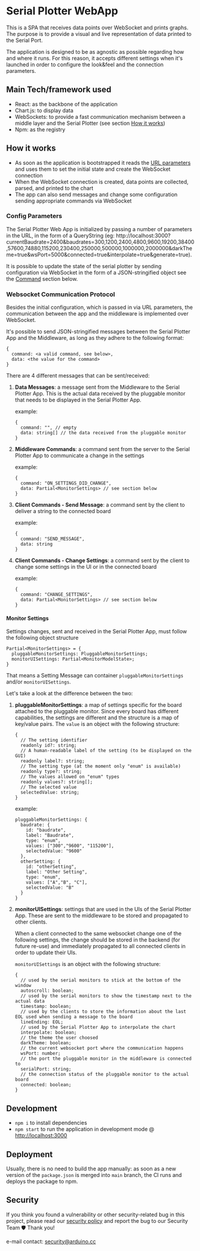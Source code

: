 # Serial Plotter WebApp

This is a SPA that receives data points over WebSocket and prints graphs. The purpose is to provide a visual and live representation of data printed to the Serial Port.

The application is designed to be as agnostic as possible regarding how and where it runs. For this reason, it accepts different settings when it's launched in order to configure the look&feel and the connection parameters.


## Main Tech/framework used

- React: as the backbone of the application
- Chart.js: to display data
- WebSockets: to provide a fast communication mechanism between a middle layer and the Serial Plotter (see section [How it works](#how-it-works))
- Npm: as the registry

## How it works

- As soon as the application is bootstrapped it reads the [URL parameters](#config-parameters) and uses them to set the initial state and create the WebSocket connection
- When the WebSocket connection is created, data points are collected, parsed, and printed to the chart
- The app can also send messages and change some configuration sending appropriate commands via WebSocket

### Config Parameters

The Serial Plotter Web App is initialized by passing a number of parameters in the URL, in the form of a QueryString (eg: http://localhost:3000?currentBaudrate=2400&baudrates=300,1200,2400,4800,9600,19200,38400,57600,74880,115200,230400,250000,500000,1000000,2000000&darkTheme=true&wsPort=5000&connected=true&interpolate=true&generate=true).


It is possible to update the state of the serial plotter by sending configuration via WebSocket in the form of a JSON-stringified object see the [Command](#websocket-communication-protocol) section below.

### Websocket Communication Protocol

Besides the initial configuration, which is passed in via URL parameters, the communication between the app and the middleware is implemented over WebSocket.

It's possible to send JSON-stringified messages between the Serial Plotter App and the Middleware, as long as they adhere to the following format:

```
{
  command: <a valid command, see below>,
  data: <the value for the command>
}
```

There are 4 different messages that can be sent/received:

1. **Data Messages**: a message sent from the Middleware to the Serial Plotter App. This is the actual data received by the pluggable monitor that needs to be displayed in the Serial Plotter App.

    example: 
    ```
    {
      command: "", // empty
      data: string[] // the data received from the pluggable monitor
    }
    ```

2. **Middleware Commands**: a command sent from the server to the Serial Plotter App to communicate a change in the settings

    example:
    ```
    {
      command: "ON_SETTINGS_DID_CHANGE",
      data: Partial<MonitorSettings> // see section below
    }
    ```

3. **Client Commands - Send Message**: a command sent by the client to deliver a string to the connected board

    example:
    ```
    {
      command: "SEND_MESSAGE",
      data: string
    }
    ```

4. **Client Commands - Change Settings**: a command sent by the client to change some settings in the UI or in the connected board

    example:
    ```
    {
      command: "CHANGE_SETTINGS",
      data: Partial<MonitorSettings> // see section below
    }
    ```

#### Monitor Settings

Settings changes, sent and received in the Serial Plotter App, must follow the following object structure

```
Partial<MonitorSettings> = {
  pluggableMonitorSettings: PluggableMonitorSettings;
  monitorUISettings: Partial<MonitorModelState>;
}
```

That means a Setting Message can container `pluggableMonitorSettings` and/or `monitorUISettings`.

Let's take a look at the difference between the two:

1. **pluggableMonitorSettings**: a map of settings specific for the board attached to the pluggable monitor. Since every board has different capabilities, the settings are different and the structure is a map of key/value pairs. The `value` is an object with the following structure:

    ```
    {
      // The setting identifier
      readonly id?: string;
      // A human-readable label of the setting (to be displayed on the GUI)
      readonly label?: string;
      // The setting type (at the moment only "enum" is available)
      readonly type?: string;
      // The values allowed on "enum" types
      readonly values?: string[];
      // The selected value
      selectedValue: string;
    }
    ```

    example: 
    ```
    pluggableMonitorSettings: {
      baudrate: {
        id: "baudrate",
        label: "Baudrate",
        type: "enum",
        values: ["300","9600", "115200"],
        selectedValue: "9600"
      },
      otherSetting: {
        id: "otherSetting",
        label: "Other Setting",
        type: "enum",
        values: ["A","B", "C"],
        selectedValue: "B"
      }
    }

    ```

2. **monitorUISettings**: settings that are used in the UIs of the Serial Plotter App. 
These are sent to the middleware to be stored and propagated to other clients.

    When a client connected to the same websocket change one of the following settings, the change should be stored in the backend (for future re-use) and immediately propagated to all connected clients in order to update their UIs.

    `monitorUISettings` is an object with the following structure:
    ```
    {
      // used by the serial monitors to stick at the bottom of the window
      autoscroll: boolean;
      // used by the serial monitors to show the timestamp next to the actual data
      timestamp: boolean;
      // used by the clients to store the information about the last EOL used when sending a message to the board
      lineEnding: EOL;
      // used by the Serial Plotter App to interpolate the chart
      interpolate: boolean;
      // the theme the user choosed
      darkTheme: boolean;
      // the current websocket port where the communication happens
      wsPort: number;
      // the port the pluggable monitor in the middleware is connected to
      serialPort: string;
      // the connection status of the pluggable monitor to the actual board
      connected: boolean;
    }
    ```

## Development

- `npm i` to install dependencies
- `npm start` to run the application in development mode @ [http://localhost:3000](http://localhost:3000)

## Deployment

Usually, there is no need to build the app manually: as soon as a new version of the `package.json` is merged into `main` branch, the CI runs and deploys the package to npm.

## Security

If you think you found a vulnerability or other security-related bug in this project, please read our [security policy](https://github.com/arduino/arduino-serial-plotter-webapp/security/policy) and report the bug to our Security Team 🛡️ Thank you!

e-mail contact: security@arduino.cc
